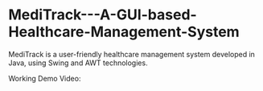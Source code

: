 # MediTrack---A-GUI-based-Healthcare-Management-System
MediTrack is a user-friendly healthcare management system developed in Java, using Swing and AWT technologies.

Working Demo Video: 
